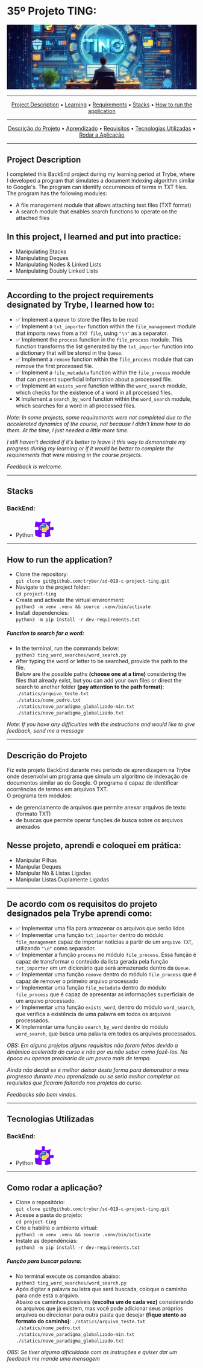 # 35º Projeto TING: 
<p align="center">
<img src="https://github.com/prtpj1/prtpj1/blob/main/Headers/35-TING.jpg?raw=true" alt="Header" />

---
<p align="center">
<a href="#project-description">Project Description</a> •
<a href="#in-this-project-i-learned-and-put-into-practice">Learning</a> •
<a href="#according-to-the-project-requirements-designated-by-trybe-i-learned-how-to">Requirements</a> •
<a href="#stacks">Stacks</a> •
<a href="#how-to-run-the-application">How to run the application</a>
</p>

---
<p align="center">
<a href="#descrição-do-projeto">Descrição do Projeto</a> •
<a href="#nesse-projeto-aprendi-e-coloquei-em-prática">Aprendizado</a> •
<a href="#de-acordo-com-os-requisitos-do-projeto-designados-pela-trybe-aprendi-como">Requisitos</a> •
<a href="#tecnologias-utilizadas">Tecnologias Utilizadas</a> •
<a href="#como-rodar-a-aplicação">Rodar a Aplicação</a>
</p>

---
## Project Description
I completed this BackEnd project during my learning period at Trybe, where I developed a program that simulates a document indexing algorithm similar to Google's. The program can identify occurrences of terms in TXT files.<br>
The program has the following modules:
- A file management module that allows attaching text files (TXT format)
- A search module that enables search functions to operate on the attached files

## In this project, I learned and put into practice:
- Manipulating Stacks
- Manipulating Deques
- Manipulating Nodes & Linked Lists
- Manipulating Doubly Linked Lists

---
## According to the project requirements designated by Trybe, I learned how to:
- ✅ Implement a queue to store the files to be read
- ✅ Implement a `txt_importer` function within the `file_management` module that imports news from a `TXT file`, using `"\n"` as a separator.
- ✅ Implement the `process` function in the `file_process` module. This function transforms the list generated by the `txt_importer` function into a dictionary that will be stored in the `Queue`.
- ✅ Implement a `remove` function within the `file_process` module that can remove the first processed file.
- ✅ Implement a `file_metadata` function within the `file_process` module that can present superficial information about a processed file.
- ✅ Implement an `exists_word` function within the `word_search` module, which checks for the existence of a word in all processed files.
- ❌ Implement a `search_by_word` function within the `word_search` module, which searches for a word in all processed files.

_*Note: In some projects, some requirements were not completed due to the accelerated dynamics of the course, not because I didn't know how to do them. At the time, I just needed a little more time.*_

_*I still haven't decided if it's better to leave it this way to demonstrate my progress during my learning or if it would be better to complete the requirements that were missing in the course projects.*_

_*Feedback is welcome.*_

---
## Stacks
### BackEnd:
- Python
<a href="https://www.python.org/" target="_blank" rel="noreferrer"><img src="https://github.com/prtpj1/prtpj1/blob/main/Github%20Imgs/Python2.png?raw=true" width="50" height="50" alt="Python Icon" /></a>

---
## How to run the application?
- Clone the repository: <br>
`git clone git@github.com:tryber/sd-019-c-project-ting.git`
- Navigate to the project folder: <br>
`cd project-ting`
- Create and activate the virtual environment: <br>
`python3 -m venv .venv && source .venv/bin/activate`
- Install dependencies: <br>
`python3 -m pip install -r dev-requirements.txt`

##### Function to search for a word:
- In the terminal, run the commands below: <br>
`python3 ting_word_searches/word_search.py` <br>
- After typing the word or letter to be searched, provide the path to the file. <br>
Below are the possible paths __(choose one at a time)__ considering the files that already exist, but you can add your own files or direct the search to another folder __(pay attention to the path format)__:
`./statics/arquivo_teste.txt` <br>
`./statics/nome_pedro.txt`  <br>
`./statics/novo_paradigma_globalizado-min.txt` <br>
`./statics/novo_paradigma_globalizado.txt`


_*Note: If you have any difficulties with the instructions and would like to give feedback, send me a message*_

---
## Descrição do Projeto
Fiz este projeto BackEnd durante meu período de aprendizagem na Trybe onde desenvolvi um programa que simula um algoritmo de indexação de documentos similar ao do Google. O programa é capaz de identificar ocorrências de termos em arquivos TXT.<br>
O programa tem módulos:
- de gerenciamento de arquivos que permite anexar arquivos de texto (formato TXT)
- de buscas que permite operar funções de busca sobre os arquivos anexados

## Nesse projeto, aprendi e coloquei em prática:
- Manipular Pilhas
- Manipular Deques
- Manipular Nó & Listas Ligadas
- Manipular Listas Duplamente Ligadas

---
## De acordo com os requisitos do projeto designados pela Trybe aprendi como:
- ✅ Implementar uma fila para armazenar os arquivos que serão lidos
- ✅ Implementar uma função `txt_importer` dentro do módulo `file_management` capaz de importar notícias a partir de um `arquivo TXT`, utilizando `"\n"` como separador.
- ✅ Implementar a função `process` no módulo `file_process`. Essa função é capaz de transformar o conteúdo da lista gerada pela função `txt_importer` em um dicionário que será armazenado dentro da `Queue`.
- ✅ Implementar uma função `remove` dentro do módulo `file_process` que é capaz de remover o primeiro arquivo processado
- ✅ Implementar uma função `file_metadata` dentro do módulo `file_process` que é capaz de apresentar as informações superficiais de um arquivo processado.
- ✅ Implementar uma função `exists_word`, dentro do módulo `word_search`, que verifica a existência de uma palavra em todos os arquivos processados.
- ❌ Implementar uma função `search_by_word` dentro do módulo `word_search`, que busca uma palavra em todos os arquivos processados.

_*OBS: Em alguns projetos alguns requisitos não foram feitos devido a dinâmica acelerada do curso e não por eu não saber como fazê-los. Na época eu apenas precisaria de um pouco mais de tempo.*_

_*Ainda não decidi se é melhor deixar desta forma para demonstrar o meu progresso durante meu aprendizado ou se seria melhor completar os requisitos que ficaram faltando nos projetos do curso.*_

_*Feedbacks são bem vindos.*_

---
## Tecnologias Utilizadas
### BackEnd:
- Python
<a href="https://www.python.org/" target="_blank" rel="noreferrer"><img src="https://github.com/prtpj1/prtpj1/blob/main/Github%20Imgs/Python2.png?raw=true" width="50" height="50" alt="Python Icon" /></a>

---
## Como rodar a aplicação?
- Clone o repositório: <br>
`git clone git@github.com:tryber/sd-019-c-project-ting.git`
- Acesse a pasta do projeto: <br>
`cd project-ting`
- Crie e habilite o ambiente virtual: <br>
`python3 -m venv .venv && source .venv/bin/activate`
- Instale as dependências: <br>
`python3 -m pip install -r dev-requirements.txt`

##### Função para buscar palavra:
- No terminal execute os comandos abaixo: <br>
`python3 ting_word_searches/word_search.py` <br>
- Após digitar a palavra ou letra que será buscada, coloque o caminho para onde está o arquivo. <br>
Abaixo os caminhos possíveis __(escolha um de cada vez)__ considerando os arquivos que já existem, mas você pode adicionar seus próprios arquivos ou direcionar para outra pasta que desejar __(fique atento ao formato do caminho)__:
`./statics/arquivo_teste.txt` <br>
`./statics/nome_pedro.txt`  <br>
`./statics/novo_paradigma_globalizado-min.txt` <br>
`./statics/novo_paradigma_globalizado.txt`


_*OBS: Se tiver alguma dificuldade com as instruções e quiser dar um feedback me mande uma mensagem*_

